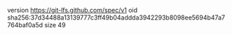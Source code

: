 version https://git-lfs.github.com/spec/v1
oid sha256:37d34488a13139777c3ff49b04addda3942293b8098ee5694b47a7764baf0a5d
size 49
